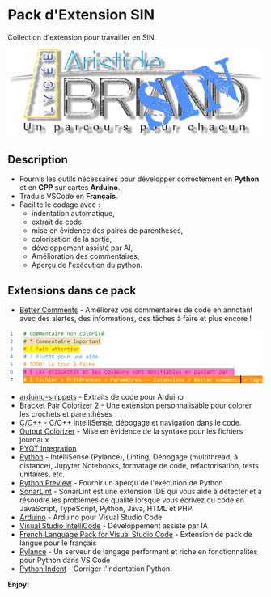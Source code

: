 # Pack d'Extension SIN
Collection  d'extension pour travailler en SIN.

![Logo](image/Abriand-SIN.png)

## Description
* Fournis les outils nécessaires pour développer correctement en **Python** et en **CPP** sur cartes **Arduino**. 
* Traduis VSCode en **Français**.
* Facilite le codage avec :
    * indentation automatique, 
    * extrait de code, 
    * mise en évidence des paires de parenthèses, 
    * colorisation de la sortie,
    * développement assisté par AI,
    * Amélioration des commentaires,
    * Aperçu de l'exécution du python.

## Extensions dans ce pack
* [Better Comments](https://marketplace.visualstudio.com/items?itemName=aaron-bond.better-comments) - Améliorez vos commentaires de code en annotant avec des alertes, des informations, des tâches à faire et plus encore !

![Code annoté](image/better-comments.png)
* [arduino-snippets](https://marketplace.visualstudio.com/items?itemName=ronaldosena.arduino-snippets) - Extraits de code pour Arduino
* [Bracket Pair Colorizer 2](https://marketplace.visualstudio.com/items?itemName=CoenraadS.bracket-pair-colorizer-2) - Une extension personnalisable pour colorer les crochets et parenthèses
* [C/C++](https://marketplace.visualstudio.com/items?itemName=ms-vscode.cpptools) - C/C++ IntelliSense, débogage et navigation dans le code.
* [Output Colorizer](https://marketplace.visualstudio.com/items?itemName=IBM.output-colorizer) - Mise en évidence de la syntaxe pour les fichiers journaux 
* [PYQT Integration](https://marketplace.visualstudio.com/items?itemName=zhoufeng.pyqt-integration)
* [Python](https://marketplace.visualstudio.com/items?itemName=ms-python.python) - IntelliSense (Pylance), Linting, Débogage (multithread, à distance), Jupyter Notebooks, formatage de code, refactorisation, tests unitaires, etc.
* [Python Preview](https://marketplace.visualstudio.com/items?itemName=dongli.python-preview) - Fournir un aperçu de l'exécution de Python.
* [SonarLint](https://marketplace.visualstudio.com/items?itemName=SonarSource.sonarlint-vscode) - SonarLint est une extension IDE qui vous aide à détecter et à résoudre les problèmes de qualité lorsque vous écrivez du code en JavaScript, TypeScript, Python, Java, HTML et PHP.
* [Arduino](https://marketplace.visualstudio.com/items?itemName=vsciot-vscode.vscode-arduino) - Arduino pour Visual Studio Code
* [Visual Studio IntelliCode](https://marketplace.visualstudio.com/items?itemName=VisualStudioExptTeam.vscodeintellicode) - Développement assisté par IA
* [French Language Pack for Visual Studio Code](https://marketplace.visualstudio.com/items?itemName=MS-CEINTL.vscode-language-pack-fr ) - Extension de pack de langue pour le français
* [Pylance](https://marketplace.visualstudio.com/items?itemName=ms-python.vscode-pylance) - Un serveur de langage performant et riche en fonctionnalités pour Python dans VS Code
* [Python Indent](https://marketplace.visualstudio.com/items?itemName=KevinRose.vsc-python-indent) - Corriger l'indentation Python.

**Enjoy!**
